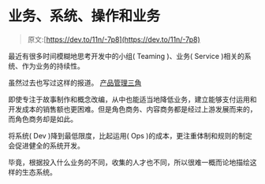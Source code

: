 # 业务、系统、操作和业务

> 原文:[https://dev.to/11n/-7p8](https://dev.to/11n/-7p8)

最近有很多时间模糊地思考开发中的小组( Teaming )、业务( Service )相关的系统、作为业务的持续性。

虽然过去也写过这样的报道。
[产品管理三角](https://dev.to/11n/-a46)

即使专注于故事制作和概念改编，从中也能适当地降低业务，建立能够支付运用和开发成本的销售额也更困难。但是角色商务、内容商务都是经过上游发展而来的，而角色商务却是如此。

将系统( Dev )降到最低限度，比起运用( Ops )的成本，更注重体制和规则的制定会促进健全的系统开发。

毕竟，根据投入什么业务的不同，收集的人才也不同，所以很难一概而论地描绘这样的生态系统。